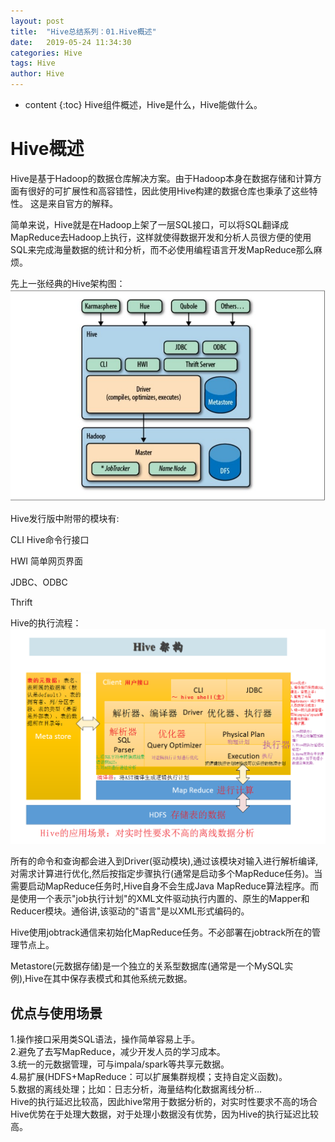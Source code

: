 ```yaml
---
layout: post
title:  "Hive总结系列：01.Hive概述"
date:   2019-05-24 11:34:30
categories: Hive
tags: Hive
author: Hive
---
```


* content
{:toc}
Hive组件概述，Hive是什么，Hive能做什么。



#  Hive概述
Hive是基于Hadoop的数据仓库解决方案。由于Hadoop本身在数据存储和计算方面有很好的可扩展性和高容错性，因此使用Hive构建的数据仓库也秉承了这些特性。
这是来自官方的解释。

简单来说，Hive就是在Hadoop上架了一层SQL接口，可以将SQL翻译成MapReduce去Hadoop上执行，这样就使得数据开发和分析人员很方便的使用SQL来完成海量数据的统计和分析，而不必使用编程语言开发MapReduce那么麻烦。

先上一张经典的Hive架构图：
![idea设置](../../assets/Hive/01.Hive架构图.jpg)

Hive发行版中附带的模块有:

CLI Hive命令行接口

HWI 简单网页界面

JDBC、ODBC

Thrift

Hive的执行流程：
![idea设置](../../assets/Hive/02.Hive执行流程.PNG)


所有的命令和查询都会进入到Driver(驱动模块),通过该模块对输入进行解析编译,对需求计算进行优化,然后按指定步骤执行(通常是启动多个MapReduce任务)。当需要启动MapReduce任务时,Hive自身不会生成Java MapReduce算法程序。而是使用一个表示"job执行计划"的XML文件驱动执行内置的、原生的Mapper和Reducer模块。通俗讲,该驱动的"语言"是以XML形式编码的。

Hive使用jobtrack通信来初始化MapReduce任务。不必部署在jobtrack所在的管理节点上。

Metastore(元数据存储)是一个独立的关系型数据库(通常是一个MySQL实例),Hive在其中保存表模式和其他系统元数据。

## 优点与使用场景
1.操作接口采用类SQL语法，操作简单容易上手。  
2.避免了去写MapReduce，减少开发人员的学习成本。  
3.统一的元数据管理，可与impala/spark等共享元数据。  
4.易扩展(HDFS+MapReduce：可以扩展集群规模；支持自定义函数)。  
5.数据的离线处理；比如：日志分析，海量结构化数据离线分析…  
  Hive的执行延迟比较高，因此hive常用于数据分析的，对实时性要求不高的场合  
  Hive优势在于处理大数据，对于处理小数据没有优势，因为Hive的执行延迟比较高。


